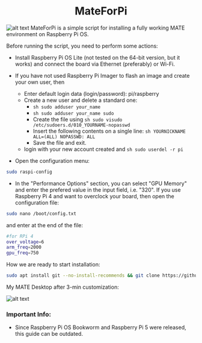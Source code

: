 <h1 align="center">MateForPi</h1>

![alt text](https://github.com/MatroCholo/mateforpi/blob/main/screenshot1.png)
MateForPi is a simple script for installing a fully working MATE environment on Raspberry Pi OS.

Before running the script, you need to perform some actions:
- Install Raspberry Pi OS Lite (not tested on the 64-bit version, but it works) and connect the board via Ethernet (preferably) or Wi-Fi.
- If you have not used Raspberry Pi Imager to flash an image and create your own user, then
  - Enter default login data (login/password): pi/raspberry
  - Create a new user and delete a standard one:
    - ``sh sudo adduser your_name ``
    - ``sh sudo adduser your_name sudo ``
    - Create the file using ``sh sudo visudo /etc/sudoers.d/010_YOURNAME-nopasswd ``
    - Insert the following contents on a single line: ``sh YOURNICKNAME ALL=(ALL) NOPASSWD: ALL``
    - Save the file and exit.
  - login with your new account created and ``sh sudo userdel -r pi ``

- Open the configuration menu:
```sh
sudo raspi-config
```
- In the "Performance Options" section, you can select "GPU Memory" and enter the prefered value in the input field, i.e. "320". If you use Raspberry Pi 4 and want to overclock your board, then open the configuration file:
```sh
sudo nano /boot/config.txt
```
and enter at the end of the file:

```sh
#for RPi 4
over_voltage=6
arm_freq=2000
gpu_freq=750
```

How we are ready to start installation:
```sh
sudo apt install git --no-install-recommends && git clone https://github.com/MatroCholo/mateforpi/ && cd mateforpi && sudo bash mateforpi
```

My MATE Desktop after 3-min customization:

![alt text](https://github.com/MatroCholo/mateforpi/blob/main/screenshot2.png)

### Important Info:
- Since Raspberry Pi OS Bookworm and Raspberry Pi 5 were released, this guide can be outdated.
